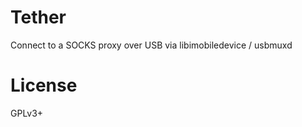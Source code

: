 Tether
=========
Connect to a SOCKS proxy over USB via libimobiledevice / usbmuxd


# License

GPLv3+